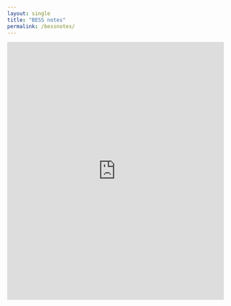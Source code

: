 ```yaml
---
layout: single
title: "BESS notes"
permalink: /bessnotes/
---
```

<iframe src="https://drive.google.com/embeddedfolderview?id=1dxDu8IxxIa50L77rnxh3hU6qKe6oLOYW#list" style="width:100%; height:600px; border:0;"></iframe>
